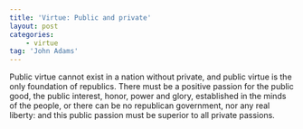 ```yaml
---
title: 'Virtue: Public and private'
layout: post
categories:
    - virtue
tag: 'John Adams'
---
```


Public virtue cannot exist in a nation without private, and public virtue is the only foundation of republics. There must be a positive passion for the public good, the public interest, honor, power and glory, established in the minds of the people, or there can be no republican government, nor any real liberty: and this public passion must be superior to all private passions.